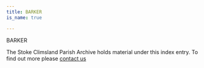 ```yaml
---
title: BARKER
is_name: true

---
```


BARKER


The Stoke Climsland Parish Archive holds material under this index entry. To find out more please [contact us](/contact/)
